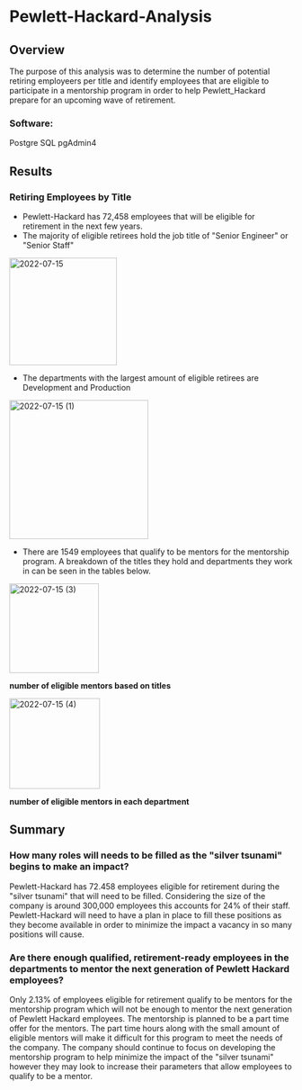 # Pewlett-Hackard-Analysis

## Overview

The purpose of this analysis was to determine the number of potential retiring employeers per title and identify employees that are eligible to participate in a mentorship program in order to help Pewlett_Hackard prepare for an upcoming wave of retirement.  

### Software:
Postgre SQL pgAdmin4

## Results

### Retiring Employees by Title

- Pewlett-Hackard has 72,458 employees that will be eligible for retirement in the next few years.
- The majority of eligible retirees hold the job title of "Senior Engineer" or "Senior Staff"

<img width="191" alt="2022-07-15" src="https://user-images.githubusercontent.com/105942622/179260313-a38fa842-c019-4a00-9c13-a1aee9f926c4.png">

- The departments with the largest amount of eligible retirees are Development and Production

<img width="247" alt="2022-07-15 (1)" src="https://user-images.githubusercontent.com/105942622/179262767-ee86e19c-860d-459d-8872-656f154639ba.png">

- There are 1549 employees that qualify to be mentors for the mentorship program. A breakdown of the titles they hold and departments they work in can be seen in the tables below. 

<img width="159" alt="2022-07-15 (3)" src="https://user-images.githubusercontent.com/105942622/179264200-7208a66f-b097-4a59-a0c3-6c6038220d54.png">

**number of eligible mentors based on titles**

<img width="161" alt="2022-07-15 (4)" src="https://user-images.githubusercontent.com/105942622/179273185-04e3baba-0057-4ee0-8f20-266b49c2ea0c.png">

**number of eligible mentors in each department**


## Summary
  ### How many roles will needs to be filled as the "silver tsunami" begins to make an impact?
  Pewlett-Hackard has 72.458 employees eligible for retirement during the "silver tsunami" that will need to be filled. Considering the size of the company is around 300,000 employees this accounts for 24% of their staff. Pewlett-Hackard will need to have a plan in place to fill these positions as they become available in order to minimize the impact a vacancy in so many positions will cause. 
  
  ### Are there enough qualified, retirement-ready employees in the departments to mentor the next generation of Pewlett Hackard employees?
  Only 2.13% of employees eligible for retirement qualify to be mentors for the mentorship program which will not be enough to mentor the next generation of Pewlett Hackard employees. The mentorship is planned to be a part time offer for the mentors. The part time hours along with the small amount of eligible mentors will make it difficult for this program to meet the needs of the company. The company should continue to focus on developing the mentorship program to help minimize the impact of the "silver tsunami" however they may look to increase their parameters that allow employees to qualify to be a mentor. 
 

